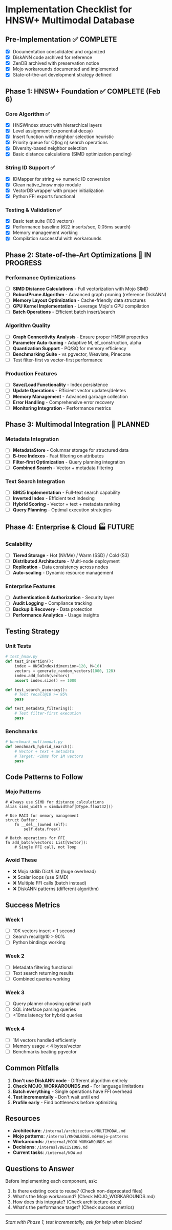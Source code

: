 # Implementation Checklist for HNSW+ Multimodal Database

## Pre-Implementation ✅ COMPLETE
- [x] Documentation consolidated and organized
- [x] DiskANN code archived for reference
- [x] ZenDB archived with preservation notice
- [x] Mojo workarounds documented and implemented
- [x] State-of-the-art development strategy defined

## Phase 1: HNSW+ Foundation ✅ COMPLETE (Feb 6)

### Core Algorithm ✅
- [x] HNSWIndex struct with hierarchical layers
- [x] Level assignment (exponential decay)
- [x] Insert function with neighbor selection heuristic
- [x] Priority queue for O(log n) search operations
- [x] Diversity-based neighbor selection
- [x] Basic distance calculations (SIMD optimization pending)

### String ID Support ✅
- [x] IDMapper for string ↔ numeric ID conversion
- [x] Clean native_hnsw.mojo module
- [x] VectorDB wrapper with proper initialization
- [x] Python FFI exports functional

### Testing & Validation ✅
- [x] Basic test suite (100 vectors)
- [x] Performance baseline (622 inserts/sec, 0.05ms search)
- [x] Memory management working
- [x] Compilation successful with workarounds

## Phase 2: State-of-the-Art Optimizations 🚧 IN PROGRESS

### Performance Optimizations
- [ ] **SIMD Distance Calculations** - Full vectorization with Mojo SIMD
- [ ] **RobustPrune Algorithm** - Advanced graph pruning (reference DiskANN)
- [ ] **Memory Layout Optimization** - Cache-friendly data structures
- [ ] **GPU Kernel Implementation** - Leverage Mojo's GPU compilation
- [ ] **Batch Operations** - Efficient batch insert/search

### Algorithm Quality
- [ ] **Graph Connectivity Analysis** - Ensure proper HNSW properties
- [ ] **Parameter Auto-tuning** - Adaptive M, ef_construction, alpha
- [ ] **Quantization Support** - PQ/SQ for memory efficiency
- [ ] **Benchmarking Suite** - vs pgvector, Weaviate, Pinecone
- [ ] Test filter-first vs vector-first performance

### Production Features
- [ ] **Save/Load Functionality** - Index persistence
- [ ] **Update Operations** - Efficient vector updates/deletes
- [ ] **Memory Management** - Advanced garbage collection
- [ ] **Error Handling** - Comprehensive error recovery
- [ ] **Monitoring Integration** - Performance metrics

## Phase 3: Multimodal Integration 🔮 PLANNED

### Metadata Integration
- [ ] **MetadataStore** - Columnar storage for structured data
- [ ] **B-tree Indexes** - Fast filtering on attributes
- [ ] **Filter-first Optimization** - Query planning integration
- [ ] **Combined Search** - Vector + metadata filtering

### Text Search Integration
- [ ] **BM25 Implementation** - Full-text search capability
- [ ] **Inverted Index** - Efficient text indexing
- [ ] **Hybrid Scoring** - Vector + text + metadata ranking
- [ ] **Query Planning** - Optimal execution strategies

## Phase 4: Enterprise & Cloud 🏭 FUTURE

### Scalability
- [ ] **Tiered Storage** - Hot (NVMe) / Warm (SSD) / Cold (S3)
- [ ] **Distributed Architecture** - Multi-node deployment
- [ ] **Replication** - Data consistency across nodes
- [ ] **Auto-scaling** - Dynamic resource management

### Enterprise Features
- [ ] **Authentication & Authorization** - Security layer
- [ ] **Audit Logging** - Compliance tracking
- [ ] **Backup & Recovery** - Data protection
- [ ] **Performance Analytics** - Usage insights

## Testing Strategy

### Unit Tests
```python
# test_hnsw.py
def test_insertion():
    index = HNSWIndex(dimension=128, M=16)
    vectors = generate_random_vectors(1000, 128)
    index.add_batch(vectors)
    assert index.size() == 1000

def test_search_accuracy():
    # Test recall@10 >= 95%
    pass

def test_metadata_filtering():
    # Test filter-first execution
    pass
```

### Benchmarks
```python
# benchmark_multimodal.py
def benchmark_hybrid_search():
    # Vector + text + metadata
    # Target: <10ms for 1M vectors
    pass
```

## Code Patterns to Follow

### Mojo Patterns
```mojo
# Always use SIMD for distance calculations
alias simd_width = simdwidthof[DType.float32]()

# Use RAII for memory management
struct Buffer:
    fn __del__(owned self):
        self.data.free()

# Batch operations for FFI
fn add_batch(vectors: List[Vector]):
    # Single FFI call, not loop
```

### Avoid These
- ❌ Mojo stdlib Dict/List (huge overhead)
- ❌ Scalar loops (use SIMD)
- ❌ Multiple FFI calls (batch instead)
- ❌ DiskANN patterns (different algorithm)

## Success Metrics

### Week 1
- [ ] 10K vectors insert < 1 second
- [ ] Search recall@10 > 90%
- [ ] Python bindings working

### Week 2
- [ ] Metadata filtering functional
- [ ] Text search returning results
- [ ] Combined queries working

### Week 3
- [ ] Query planner choosing optimal path
- [ ] SQL interface parsing queries
- [ ] <10ms latency for hybrid queries

### Week 4
- [ ] 1M vectors handled efficiently
- [ ] Memory usage < 4 bytes/vector
- [ ] Benchmarks beating pgvector

## Common Pitfalls

1. **Don't use DiskANN code** - Different algorithm entirely
2. **Check MOJO_WORKAROUNDS.md** - For language limitations
3. **Batch everything** - Single operations have FFI overhead
4. **Test incrementally** - Don't wait until end
5. **Profile early** - Find bottlenecks before optimizing

## Resources

- **Architecture**: `/internal/architecture/MULTIMODAL.md`
- **Mojo patterns**: `/internal/KNOWLEDGE.md#mojo-patterns`
- **Workarounds**: `/internal/MOJO_WORKAROUNDS.md`
- **Decisions**: `/internal/DECISIONS.md`
- **Current tasks**: `/internal/NOW.md`

## Questions to Answer

Before implementing each component, ask:
1. Is there existing code to reuse? (Check non-deprecated files)
2. What's the Mojo workaround? (Check MOJO_WORKAROUNDS.md)
3. How does this integrate? (Check architecture docs)
4. What's the performance target? (Check success metrics)

---
*Start with Phase 1, test incrementally, ask for help when blocked*